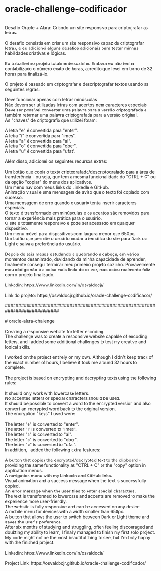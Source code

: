 # oracle-challenge-codificador<br>
<br>
Desafio Oracle + Alura: Criando um site responsivo para criptografar as letras.<br>
<br>
O desafio consistia em criar um site responsivo capaz de criptografar letras, e eu adicionei alguns desafios adicionais para testar minhas habilidades criativas e lógicas.<br>
<br>
Eu trabalhei no projeto totalmente sozinho. Embora eu não tenha contabilizado o número exato de horas, acredito que levei em torno de 32 horas para finalizá-lo.<br>
<br>
O projeto é baseado em criptografar e descriptografar textos usando as seguintes regras:<br>
<br>
Deve funcionar apenas com letras minúsculas<br>
Não devem ser utilizadas letras com acentos nem caracteres especiais<br>
Deve ser possível converter uma palavra para a versão criptografada e também retornar uma palavra criptografada para a versão original.<br>
As "chaves" de criptografia que utilizei foram:<br>
<br>
A letra "e" é convertida para "enter".<br>
A letra "i" é convertida para "imes".<br>
A letra "a" é convertida para "ai".<br>
A letra "o" é convertida para "ober".<br>
A letra "u" é convertida para "ufat".<br>
<br>
Além disso, adicionei os seguintes recursos extras:<br>
<br>
Um botão que copia o texto criptografado/descriptografado para a área de transferência - ou seja, que tem a mesma funcionalidade do "CTRL + C" ou da opção "copiar" do menu dos aplicativos.<br>
Um menu nav com meus links do LinkedIn e GitHub.<br>
Animação visual e uma mensagem de aviso que o texto foi copiado com sucesso.<br>
Uma mensagem de erro quando o usuário tenta inserir caracteres especiais.<br>
O texto é transformado em minúsculas e os acentos são removidos para tornar a experiência mais prática para o usuário.<br>
O site é totalmente responsivo e pode ser acessado em qualquer dispositivo.<br>
Um menu móvel para dispositivos com largura menor que 650px.<br>
Um botão que permite o usuário mudar a temática do site para Dark ou Light e salva a preferência do usuário.<br>
<br>
Depois de seis meses estudando e quebrando a cabeça, em vários momentos desanimado, duvidando da minha capacidade de aprender, finalmente consegui terminar meu primeiro projeto sozinho. Provavelmente meu código não é a coisa mais linda de se ver, mas estou realmente feliz com o projeto finalizado.<br>
<br>
Linkedin: https://www.linkedin.com/in/osvaldocjr/<br>
<br>
Link do projeto: https://osvaldocjr.github.io/oracle-challenge-codificador/<br>
<br>
############################################################################<br>
<br>
# oracle-alura-challenge<br>
<br>
Creating a responsive website for letter encoding.
<br>
The challenge was to create a responsive website capable of encoding letters, and I added some additional challenges to test my creative and logical skills.<br>
<br>
I worked on the project entirely on my own. Although I didn't keep track of the exact number of hours, I believe it took me around 32 hours to complete.<br>
<br>
The project is based on encrypting and decrypting texts using the following rules:<br>
<br>
It should only work with lowercase letters.<br>
No accented letters or special characters should be used.<br>
It should be possible to convert a word to the encrypted version and also convert an encrypted word back to the original version.<br>
The encryption "keys" I used were:<br>
<br>
The letter "e" is converted to "enter".<br>
The letter "i" is converted to "imes".<br>
The letter "a" is converted to "ai".<br>
The letter "o" is converted to "ober".<br>
The letter "u" is converted to "ufat".<br>
In addition, I added the following extra features:<br>
<br>
A button that copies the encrypted/decrypted text to the clipboard - providing the same functionality as "CTRL + C" or the "copy" option in application menus.<br>
A navigation menu with my LinkedIn and GitHub links.<br>
Visual animation and a success message when the text is successfully copied.<br>
An error message when the user tries to enter special characters.<br>
The text is transformed to lowercase and accents are removed to make the experience more user-friendly.<br>
The website is fully responsive and can be accessed on any device.<br>
A mobile menu for devices with a width smaller than 650px.<br>
A button that allows the user to switch between Dark or Light theme and saves the user's preference.<br>
After six months of studying and struggling, often feeling discouraged and doubting my ability to learn, I finally managed to finish my first solo project. My code might not be the most beautiful thing to see, but I'm truly happy with the finished project.<br>
<br>
Linkedin: https://www.linkedin.com/in/osvaldocjr/<br>
<br>
Project Link: https://osvaldocjr.github.io/oracle-challenge-codificador/
